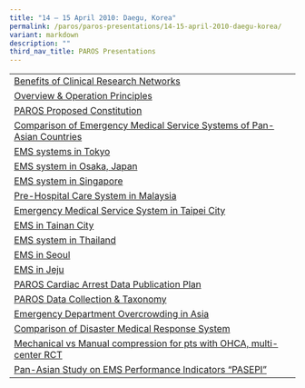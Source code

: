 ```yaml
---
title: "14 – 15 April 2010: Daegu, Korea"
permalink: /paros/paros-presentations/14-15-april-2010-daegu-korea/
variant: markdown
description: ""
third_nav_title: PAROS Presentations
---
```


[]()
[]()[]()[]()[]()[]()[]()[]()[]()[]()
[]()[]()[]()[]()[]()[]()[]()
[]()[]()





<table>
   <tbody>
      <tr>
         <td><a target="_blank" href="/files/PAROS/14–15April2010_Daegu_Korea/1_Benefits_of_Clinical_Research_Networks_ong.pdf">Benefits of Clinical Research Networks</a></td>
      </tr>
      <tr>
         <td><a target="_blank" href="/files/PAROS/14–15April2010_Daegu_Korea/2_Overview_and_Operation_principles_ong.pdf">Overview &amp; Operation Principles</a></td>
      </tr>
      <tr>
         <td><a target="_blank" href="/files/PAROS/14–15April2010_Daegu_Korea/3_Proposed_constitution_of_PAROS_EXCO_ong.pdf">PAROS Proposed Constitution</a></td>
      </tr>
      <tr>
         <td><a target="_blank" href="/files/PAROS/14–15April2010_Daegu_Korea/4_Comparison_of_EMS_Sys_of_Pan_Asian_Countries_shin.pdf">Comparison of Emergency Medical Service Systems of Pan-Asian Countries</a></td>
      </tr>
      <tr>
         <td><a target="_blank" href="/files/PAROS/14–15April2010_Daegu_Korea/5_EMS_system_of_Tokyo_Japan_tanaka.pdf">EMS systems in Tokyo</a></td>
      </tr>
      <tr>
         <td><a target="_blank" href="/files/PAROS/14–15April2010_Daegu_Korea/6_EMS_system_of_Osaka_Japan_kajino.pdf">EMS system in Osaka, Japan</a></td>
      </tr>
      <tr>
         <td><a target="_blank" href="/files/PAROS/14–15April2010_Daegu_Korea/7_EMS_system_of_Singapore_ong.pdf">EMS system in Singapore</a></td>
      </tr>
      <tr>
         <td><a target="_blank" href="/files/PAROS/14–15April2010_Daegu_Korea/8_EMS_system_of_Malaysia_rahman.pdf">Pre-Hospital Care System in Malaysia</a></td>
      </tr>
      <tr>
         <td><a target="_blank" href="/files/PAROS/14–15April2010_Daegu_Korea/9_EMS_system_of_Taipei_ko.pdf">Emergency Medical Service System in Taipei City</a></td>
      </tr>
      <tr>
         <td><a target="_blank" href="/files/PAROS/14–15April2010_Daegu_Korea/10_EMS_system_of_Tainan_lin_compressed.pdf">EMS in Tainan City</a></td>
      </tr>
      <tr>
         <td><a target="_blank" href="/files/PAROS/14–15April2010_Daegu_Korea/11_EMS_system_of_Thailand_Khunkhlai.pdf">EMS system in Thailand</a></td>
      </tr>
      <tr>
         <td><a target="_blank" href="/files/PAROS/14–15April2010_Daegu_Korea/12_EMS_system_of_Seoul_song.pdf">EMS in Seoul</a></td>
      </tr>
      <tr>
         <td><a target="_blank" href="/files/PAROS/14–15April2010_Daegu_Korea/13_EMS_system_of_Jeju_park.pdf">EMS in Jeju</a></td>
      </tr>
      <tr>
         <td><a target="_blank" href="/files/PAROS/14–15April2010_Daegu_Korea/14_Cardiac_Arrest_Data_Publication_Plan.pdf">PAROS Cardiac Arrest Data Publication Plan</a></td>
      </tr>
      <tr>
         <td><a target="_blank" href="/files/PAROS/14–15April2010_Daegu_Korea/15_Data_collection_Taxonomy_Ong.pdf">PAROS Data Collection &amp; Taxonomy</a></td>
      </tr>
      <tr>
         <td><a target="_blank" href="/files/PAROS/14–15April2010_Daegu_Korea/16_Asian_ED_Crowding_Study_cha.pdf">Emergency Department Overcrowding in Asia</a></td>
      </tr>
      <tr>
         <td><a target="_blank" href="/files/PAROS/14–15April2010_Daegu_Korea/17_Comparison_of_Disaster_Medical_Service_System_Lin_compressed_compressed.pdf">Comparison of Disaster Medical Response System</a></td>
      </tr>
      <tr>
         <td><a target="_blank" href="/files/PAROS/14–15April2010_Daegu_Korea/18_Multi_EMS_RCTs_of_Mechanical_compression_song.pdf">Mechanical vs Manual compression for pts with OHCA, multi-center RCT</a></td>
      </tr>
      <tr>
         <td><a target="_blank" href="/files/PAROS/14–15April2010_Daegu_Korea/19_Pan_Asian_study_on_EMS_Performance_indicators_rahman_2.pdf">Pan-Asian Study on EMS Performance Indicators “PASEPI”</a></td>
      </tr>
   </tbody>
</table>